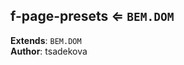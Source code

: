 <a name="module_f-page-presets"></a>

## f-page-presets ⇐ <code>BEM.DOM</code>
**Extends**: <code>BEM.DOM</code>  
**Author**: tsadekova  
